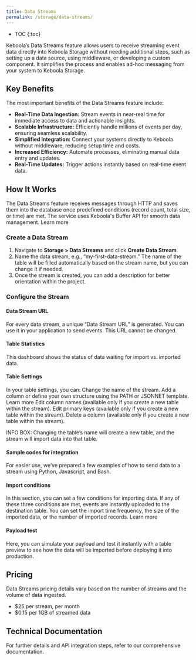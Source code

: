 ```yaml
---
title: Data Streams
permalink: /storage/data-streams/
---
```


* TOC
{:toc}

Keboola’s Data Streams feature allows users to receive streaming event data directly into Keboola Storage without needing additional steps, such as setting up a data source, using middleware, or developing a custom component. It simplifies the process and enables ad-hoc messaging from your system to Keboola Storage.

## Key Benefits
The most important benefits of the Data Streams feature include:

- **Real-Time Data Ingestion:** Stream events in near-real time for immediate access to data and actionable insights.
- **Scalable Infrastructure:** Efficiently handle millions of events per day, ensuring seamless scalability.
- **Simplified Integration:** Connect your systems directly to Keboola without middleware, reducing setup time and costs.
- **Increased Efficiency:** Automate processes, eliminating manual data entry and updates.
- **Real-Time Updates:** Trigger actions instantly based on real-time event data.

## How It Works
The Data Streams feature receives messages through HTTP and saves them into the database once predefined conditions (record count, total size, or time) are met. The service uses Keboola's Buffer API for smooth data management. Learn more

### Create a Data Stream
1. Navigate to **Storage > Data Streams** and click **Create Data Stream**.
2. Name the data stream, e.g., “my-first-data-stream.” The name of the table will be filled automatically based on the stream name, but you can change it if needed.
3. Once the stream is created, you can add a description for better orientation within the project.

### Configure the Stream
#### Data Stream URL
For every data stream, a unique “Data Stream URL” is generated. You can use it in your application to send events. This URL cannot be changed.

#### Table Statistics
This dashboard shows the status of data waiting for import vs. imported data.

#### Table Settings
In your table settings, you can:
Change the name of the stream.
Add a column or define your own structure using the PATH or JSONNET template. Learn more
Edit column names (available only if you create a new table within the stream).
Edit primary keys (available only if you create a new table within the stream).
Delete a column (available only if you create a new table within the stream).

INFO BOX: Changing the table’s name will create a new table, and the stream will import data into that table.

#### Sample codes for integration
For easier use, we’ve prepared a few examples of how to send data to a stream using Python, Javascript, and Bash.

#### Import conditions
In this section, you can set a few conditions for importing data. If any of these three conditions are met, events are instantly uploaded to the destination table. You can set the import time frequency, the size of the imported data, or the number of imported records. Learn more

#### Payload test
Here, you can simulate your payload and test it instantly with a table preview to see how the data will be imported before deploying it into production.

## Pricing
Data Streams pricing details vary based on the number of streams and the volume of data ingested.

- $25 per stream, per month
- $0.15 per 1GB of streamed data 

## Technical Documentation
For further details and API integration steps, refer to our comprehensive documentation.


